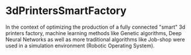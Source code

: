 # 3dPrintersSmartFactory
In the context of optimizing the production of a fully connected "smart" 3d printers factory, machine learning methods like Genetic algorithms, Deep Neural Networks as well as more traditional algorithms like Job-shop were used in a simulation environment (Robotic Operating System).
